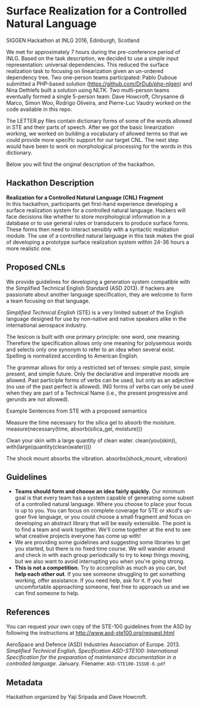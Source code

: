 Surface Realization for a Controlled Natural Language
=====================================================

SIGGEN Hackathon at INLG 2016, Edinburgh, Scotland

We met for approximately 7 hours during the pre-conference period of INLG.
Based on the task description, we decided to use a simple input representation: universal dependencies.
This reduced the surface realization task to focusing on linearization given an un-ordered dependency tree.
Two one-person teams participated: Pablo Duboue submitted a PHP-based solution (https://github.com/DrDub/php-nlgen) and Nina Dethlefs built a solution using NLTK.
Two multi-person teams eventually formed a single 5-person team: Dave Howcroft, Chrysanne di Marco, Simon Woo, Rodrigo Oliveira, and Pierre-Luc Vaudry worked on the code available in this repo.

The LETTER.py files contain dictionary forms of some of the words allowed in STE and their parts of speech.
After we got the basic linearization working, we worked on building a vocabulary of allowed terms so that we could provide more specific support for our target CNL.
The next step would have been to work on morphological processing for the words in this dictionary.

Below you will find the original description of the hackathon.

Hackathon Description
---------------------

**Realization for a Controlled Natural Language (CNL) Fragment**  
In this hackathon, participants get first-hand experience developing a surface realization system for a controlled natural language. 
Hackers will face decisions like whether to store morphological information in a database or to use general rules or transducers to produce surface forms. 
These forms then need to interact sensibly with a syntactic realization module. 
The use of a controlled natural language in this task makes the goal of developing a prototype surface realization system within 24-36 hours a more realistic one.

Proposed CNLs
-------------
We provide guidelines for developing a generation system compatible with the Simplified Technical English Standard (ASD 2013). 
If hackers are passionate about another language specification, they are welcome to form a team focusing on that language.

*Simplified Technical English* (STE) is a very limited subset of the English language designed for use by non-native and native speakers alike in the international aerospace industry. 

The lexicon is built with one primary principle: one word, one meaning. 
Therefore the specification allows only one meaning for polysemous words and selects only one synonym to refer to an idea when several exist. 
Spelling is normalized according to American English.

The grammar allows for only a restricted set of tenses: simple past, simple present, and simple future. 
Only the declarative and imperative moods are allowed. 
Past participle forms of verbs can be used, but only as an adjective (no use of the past perfect is allowed).
ING forms of verbs can only be used when they are part of a Technical Name (i.e., the present progressive and gerunds are not allowed).

Example Sentences from STE with a proposed semantics

Measure the time necessary for the silica gel to absorb the moisture.
measure(necessary(time, absorb(silica_gel, moisture)))

Clean your skin with a large quantity of clean water.
clean(you(skin)), with(large(quantity(clean(water))))

The shock mount absorbs the vibration.
absorbs(shock_mount, vibration)


Guidelines
----------
* **Teams should form and choose an idea fairly quickly.** 
  Our minimum goal is that every team has a system capable of generating some subset of a controlled natural language. 
  Where you choose to place your focus is up to you. 
  You can focus on complete coverage for STE or xkcd's up-goer five language, or you could choose a small fragment and focus on developing an abstract library that will be easily extensible. 
  The point is to find a team and work together. 
  We'll come together at the end to see what creative projects everyone has come up with!
* We are providing some guidelines and suggesting some libraries to get you started, but there is no fixed time course. 
  We will wander around and check in with each group periodically to try to keep things moving, but we also want to avoid interrupting you when you're going strong.
* **This is not a competition.** Try to accomplish as much as you can, but **help each other out**. 
  If you see someone struggling to get something working, offer assistance. 
  If you need help, ask for it. If you feel uncomfortable approaching someone, feel free to approach us and we can find someone to help.

References
----------
You can request your own copy of the STE-100 guidelines from the ASD by following the instructions at http://www.asd-ste100.org/request.html

AeroSpace and Defence (ASD) Industries Association of Europe. 2013. *Simplified Technical English, Specification ASD-STE100: International Specification for the preparation of maintenance documentation in a controlled language*. January. Filename: `ASD-STE100-ISSUE-6.pdf`


Metadata
--------

Hackathon organized by Yaji Sripada and Dave Howcroft.
